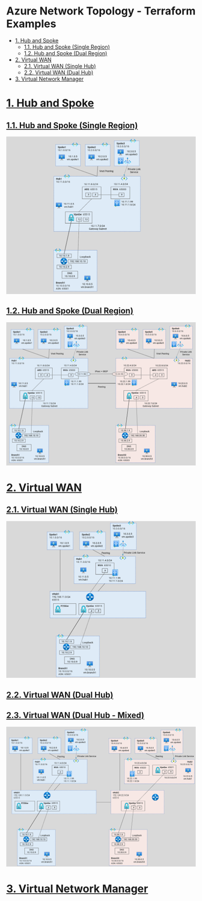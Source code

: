 
# Azure Network Topology - Terraform Examples

<!-- TOC -->
- [1. Hub and Spoke](#1-hub-and-spoke)
    - [1.1. Hub and Spoke (Single Region)](#1-1-hub-spoke-single-region)
    - [1.2. Hub and Spoke (Dual Region)](#1-2-hub-spoke-dual-region)
- [2. Virtual WAN](#2-virtual-wan)
    - [2.1. Virtual WAN (Single Hub)](#2-1-virtual-wan-single-hub)
    - [2.2. Virtual WAN (Dual Hub)](#2-2-virtual-wan-dual-hub)
- [3. Virtual Network Manager](#3-virtual-network-manager)
<!-- /TOC -->

# [1. Hub and Spoke](./1-hub-and-spoke/)

## [1.1. Hub and Spoke (Single Region)](./1-hub-and-spoke/1-hub-spoke-single-region/)
![Hub and Spoke (Single Region)](./images/hub-spoke-single-region.png)
## [1.2. Hub and Spoke (Dual Region)](./1-hub-and-spoke/2-hub-spoke-dual-region/)
![Hub and Spoke (Dual Region)](./images/hub-spoke-dual-region.png)


# [2. Virtual WAN](./2-virtual-wan/)

## [2.1. Virtual WAN (Single Hub)](./2-virtual-wan/1-vwan-single-hub/)
![Virtual WAN (Single Hub)](./images/vwan-single-hub.png)
## [2.2. Virtual WAN (Dual Hub)](./2-virtual-wan/2-vwan-dual-hub/)
## [2.3. Virtual WAN (Dual Hub - Mixed)](./2-virtual-wan/3-vwan-dual-hub-mixed/)
![Virtual WAN (Dual Hub)](./images/vwan-dual-hub-mixed.png)


# [3. Virtual Network Manager](./3-virtual-network-manager/)

